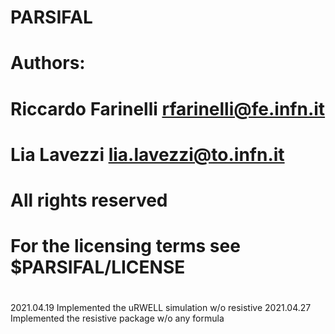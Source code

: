 # PARSIFAL
#
# Authors:
# Riccardo Farinelli <rfarinelli@fe.infn.it>
# Lia Lavezzi        <lia.lavezzi@to.infn.it>
#
# All rights reserved
# For the licensing terms see $PARSIFAL/LICENSE
#
2021.04.19
Implemented the uRWELL simulation w/o resistive
2021.04.27
Implemented the resistive package w/o any formula